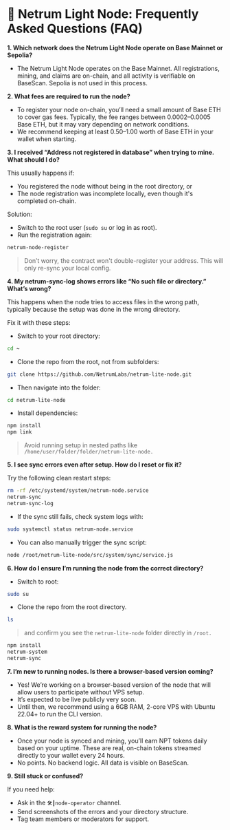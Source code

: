 # 📘 Netrum Light Node: Frequently Asked Questions (FAQ)

**1. Which network does the Netrum Light Node operate on Base Mainnet or Sepolia?**
- The Netrum Light Node operates on the Base Mainnet. All registrations, mining, and claims are on-chain, and all activity is verifiable on BaseScan. Sepolia is not used in this process.

**2. What fees are required to run the node?**
- To register your node on-chain, you’ll need a small amount of Base ETH to cover gas fees. Typically, the fee ranges between 0.0002–0.0005 Base ETH, but it may vary depending on network conditions.
- We recommend keeping at least $0.50–$1.00 worth of Base ETH in your wallet when starting.

**3. I received “Address not registered in database” when trying to mine. What should I do?**

 This usually happens if:

- You registered the node without being in the root directory, or
- The node registration was incomplete locally, even though it's completed on-chain.

Solution:

- Switch to the root user (`sudo su` or log in as root).
- Run the registration again:

```bash
netrum-node-register
```

> Don’t worry, the contract won't double-register your address. This will only re-sync your local config.

**4. My netrum-sync-log shows errors like “No such file or directory.” What’s wrong?**

This happens when the node tries to access files in the wrong path, typically because the setup was done in the wrong directory.

Fix it with these steps:

- Switch to your root directory:

```bash
cd ~
```

- Clone the repo from the root, not from subfolders:

```bash
git clone https://github.com/NetrumLabs/netrum-lite-node.git
```

- Then navigate into the folder:

```bash
cd netrum-lite-node
```

- Install dependencies:

```bash
npm install
npm link
```

> Avoid running setup in nested paths like `/home/user/folder/folder/netrum-lite-node.`

**5. I see sync errors even after setup. How do I reset or fix it?**

Try the following clean restart steps:

```bash
rm -rf /etc/systemd/system/netrum-node.service
netrum-sync
netrum-sync-log
```

- If the sync still fails, check system logs with:

```bash
sudo systemctl status netrum-node.service
```

- You can also manually trigger the sync script:

```bash
node /root/netrum-lite-node/src/system/sync/service.js
```

**6. How do I ensure I’m running the node from the correct directory?**

- Switch to root:

```bash
sudo su
```

- Clone the repo from the root directory.

```bash
ls
```

> and confirm you see the `netrum-lite-node` folder directly in `/root.`

```bash
npm install
netrum-system
netrum-sync
```

**7. I’m new to running nodes. Is there a browser-based version coming?**

- Yes! We’re working on a browser-based version of the node that will allow users to participate without VPS setup.
- It’s expected to be live publicly very soon.
- Until then, we recommend using a 6GB RAM, 2-core VPS with Ubuntu 22.04+ to run the CLI version.

**8. What is the reward system for running the node?**

- Once your node is synced and mining, you’ll earn NPT tokens daily based on your uptime. These are real, on-chain tokens streamed directly to your wallet every 24 hours.
- No points. No backend logic. All data is visible on BaseScan.

**9. Still stuck or confused?**

If you need help:

- Ask in the `🛠️┃node-operator` channel.
- Send screenshots of the errors and your directory structure.
- Tag team members or moderators for support.
